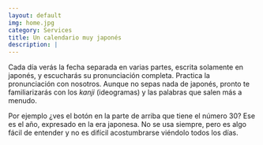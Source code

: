 ```yaml
---
layout: default
img: home.jpg
category: Services
title: Un calendario muy japonés
description: |
---
```

Cada día verás la fecha separada en varias partes, escrita solamente en japonés, y escucharás su pronunciación completa. Practica la pronunciación con nosotros. Aunque no sepas nada de japonés, pronto te familiarizarás con los _kanji_ (ideogramas) y las palabras que salen más a menudo.

Por ejemplo ¿ves el botón en la parte de arriba que tiene el número 30? Ese es el año, expresado en la era japonesa. No se usa siempre, pero es algo fácil de entender y no es difícil acostumbrarse viéndolo todos los días.
